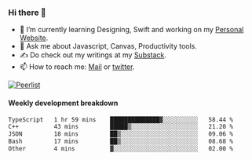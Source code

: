 ### Hi there 👋

- 🌱 I’m currently learning Designing, Swift and working on my [Personal Website](https://kvaishak.com/).
- 💬 Ask me about Javascript, Canvas,  Productivity tools. 
- :writing_hand: Do check out my writings at my [Substack](https://kvaishak.substack.com/).
- 📫 How to reach me: [Mail](mailto:vaishak.kaippanchery@gmail.com) or [twitter](https://twitter.com/kvaishack).

[![Peerlist](https://github-readme-badge.peerlist.io/api/vaishak)](https://peerlist.io/vaishak)

#### Weekly development breakdown

<!--START_SECTION:waka-->

```txt
TypeScript   1 hr 59 mins    ██████████████▓░░░░░░░░░░   58.44 %
C++          43 mins         █████▒░░░░░░░░░░░░░░░░░░░   21.20 %
JSON         18 mins         ██▒░░░░░░░░░░░░░░░░░░░░░░   09.06 %
Bash         17 mins         ██▒░░░░░░░░░░░░░░░░░░░░░░   08.68 %
Other        4 mins          ▓░░░░░░░░░░░░░░░░░░░░░░░░   02.00 %
```

<!--END_SECTION:waka-->
